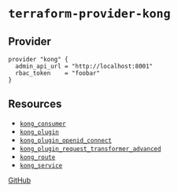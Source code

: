 # `terraform-provider-kong`

## Provider
~~~
provider "kong" {
  admin_api_url = "http://localhost:8001"
  rbac_token    = "foobar"
}
~~~

## Resources

- [`kong_consumer`](https://alexashley.github.io/terraform-provider-kong/kong_consumer)
- [`kong_plugin`](https://alexashley.github.io/terraform-provider-kong/kong_plugin)
- [`kong_plugin_openid_connect`](https://alexashley.github.io/terraform-provider-kong/kong_plugin_openid_connect)
- [`kong_plugin_request_transformer_advanced`](https://alexashley.github.io/terraform-provider-kong/kong_plugin_request_transformer_advanced)
- [`kong_route`](https://alexashley.github.io/terraform-provider-kong/kong_route)
- [`kong_service`](https://alexashley.github.io/terraform-provider-kong/kong_service)

[GitHub](https://github.com/alexashley/terraform-provider-kong)
